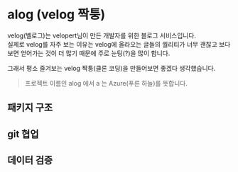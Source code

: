 # alog (velog 짝퉁)

velog(벨로그)는 velopert님이 만든 개발자를 위한 블로그 서비스입니다.  
실제로 velog를 자주 보는 이유는 velog에 올라오는 글들의 퀄리티가 너무 괜찮고 보다보면 얻어가는 것이 더 많기 때문에 주로 눈팅(?)을 많이 합니다.

그래서 평소 즐겨보는 velog 짝퉁(클론 코딩)을 만들어보면 좋겠다 생각했습니다. 

> 프로젝트 이름인 alog 에서 a 는 Azure(푸른 하늘)를 뜻합니다.

## 패키지 구조

## git 협업

## 데이터 검증